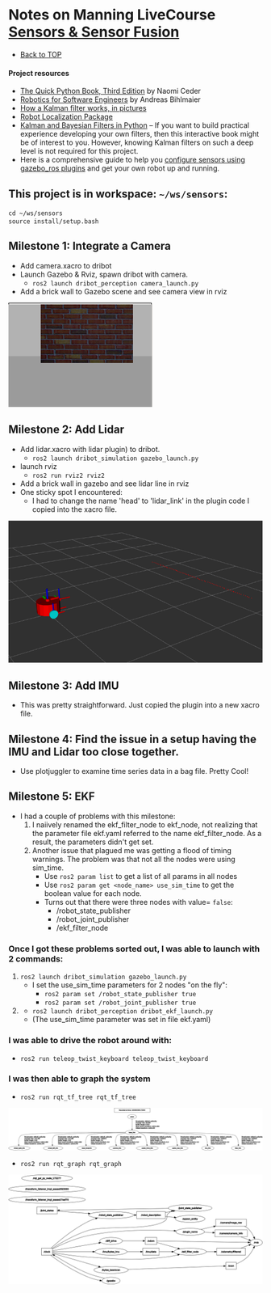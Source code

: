 # Notes on Manning LiveCourse [Sensors & Sensor Fusion](https://liveproject.manning.com/project/857/557/sensors-and-sensor-fusion?)

* [Back to TOP](https://github.com/dblanding/ROS2_live_course)

#### Project resources
* [The Quick Python Book, Third Edition](https://livebook.manning.com/book/the-quick-python-book-third-edition/about-this-book/) by Naomi Ceder
* [Robotics for Software Engineers](https://livebook.manning.com/book/robotics-for-software-engineers/welcome/v-2/) by Andreas Bihlmaier
* [How a Kalman filter works, in pictures](https://www.bzarg.com/p/how-a-kalman-filter-works-in-pictures/)
* [Robot Localization Package](http://docs.ros.org/en/noetic/api/robot_localization/html/index.html)
* [Kalman and Bayesian Filters in Python](https://github.com/rlabbe/Kalman-and-Bayesian-Filters-in-Python) – If you want to build practical experience developing your own filters, then this interactive book might be of interest to you. However, knowing Kalman filters on such a deep level is not required for this project.
* Here is a comprehensive guide to help you [configure sensors using gazebo_ros plugins](https://medium.com/@bytesrobotics/a-review-of-the-ros2-urdf-gazebo-sensor-91e947c633d7) and get your own robot up and running.
## This project is in workspace: `~/ws/sensors`:
```
cd ~/ws/sensors
source install/setup.bash
```
## Milestone 1: Integrate a Camera
* Add camera.xacro to dribot
* Launch Gazebo & Rviz, spawn dribot with camera.
    * `ros2 launch dribot_perception camera_launch.py`
* Add a brick wall to Gazebo scene and see camera view in rviz

![Camera View in RVIZ](images/wall.png)

## Milestone 2: Add Lidar
* Add lidar.xacro with lidar plugin) to dribot.
    * `ros2 launch dribot_simulation gazebo_launch.py`
* launch rviz
    * `ros2 run rviz2 rviz2`
* Add a brick wall in gazebo and see lidar line in rviz
* One sticky spot I encountered:
    * I had to change the name 'head' to 'lidar_link' in the plugin code I copied into the xacro file.

![Lidar Line](images/lidar_line.png)

## Milestone 3: Add IMU
* This was pretty straightforward. Just copied the plugin into a new xacro file.

## Milestone 4: Find the issue in a setup having the IMU and Lidar too close together.
* Use plotjuggler to examine time series data in a bag file. Pretty Cool!

## Milestone 5: EKF
* I had a couple of problems with this milestone:
    1. I naiively renamed the ekf_filter_node to ekf_node, not realizing that the parameter file ekf.yaml referred to the name ekf_filter_node. As a result, the parameters didn't get set.
    2. Another issue that plagued me was getting a flood of timing warnings. The problem was that not all the nodes were using sim_time.
        * Use `ros2 param list` to get a list of all params in all nodes
        * Use `ros2 param get <node_name> use_sim_time` to get the boolean value for each node.
        * Turns out that there were three nodes with value= `false`:
            * /robot_state_publisher
            * /robot_joint_publisher
            * /ekf_filter_node

### Once I got these problems sorted out, I was able to launch with 2 commands:
1. `ros2 launch dribot_simulation gazebo_launch.py`
    * I set the use_sim_time parameters for 2 nodes "on the fly":
        * `ros2 param set /robot_state_publisher true`
        * `ros2 param set /robot_joint_publisher true`
2. * `ros2 launch dribot_perception dribot_ekf_launch.py`
    * (The use_sim_time parameter was set in file ekf.yaml)
### I was able to drive the robot around with:
* `ros2 run teleop_twist_keyboard teleop_twist_keyboard`
### I was then able to graph the system

* `ros2 run rqt_tf_tree rqt_tf_tree`

![TF Tree](images/tf_tree_frames.png)

* `ros2 run rqt_graph rqt_graph`

![node_graph](images/rosgraph.png)

